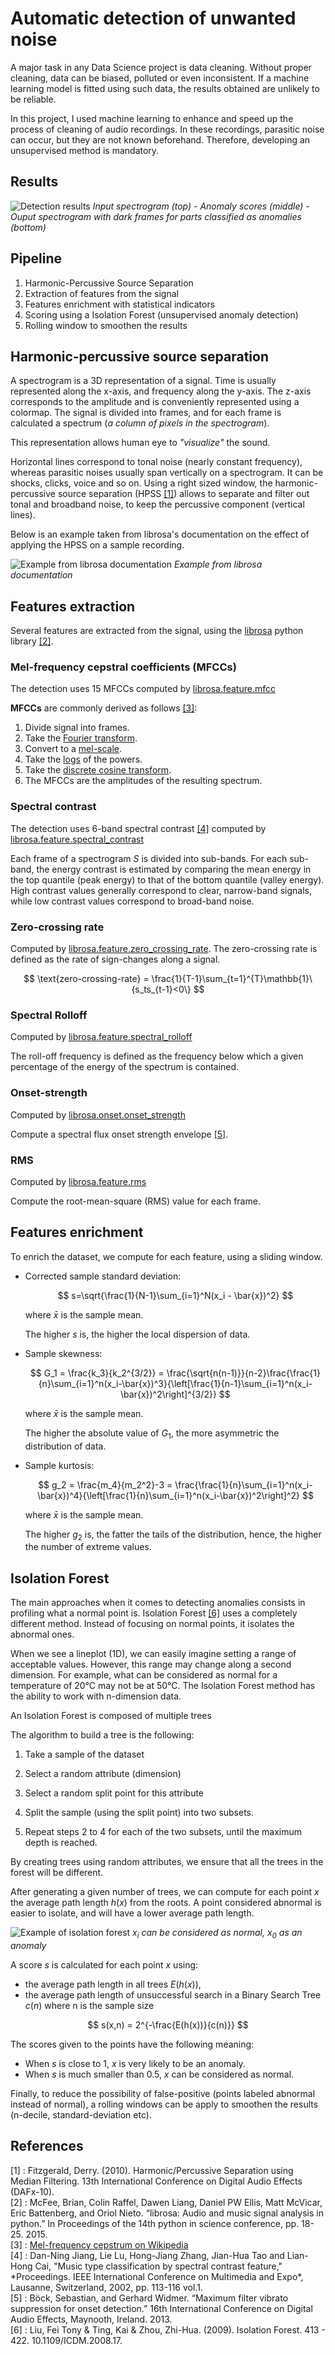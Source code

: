 # Automatic detection of unwanted noise

A major task in any Data Science project is data cleaning. Without proper cleaning, data can be biased, polluted or even inconsistent. If a machine learning model is fitted using such data, the results obtained are unlikely to be reliable. 

In this project, I used machine learning to enhance and speed up the process of cleaning of audio recordings. In these recordings, parasitic noise can occur, but they are not known beforehand. Therefore, developing an unsupervised method is mandatory.

## Results

![Detection results](./detection.png)
*Input spectrogram (top) - Anomaly scores (middle) - Ouput spectrogram with dark frames for parts classified as anomalies (bottom)*

## Pipeline

1. Harmonic-Percussive Source Separation
2. Extraction of features from the signal
3. Features enrichment with statistical indicators
4. Scoring using a Isolation Forest (unsupervised anomaly detection)
5. Rolling window to smoothen the results

## Harmonic-percussive source separation

A spectrogram is a 3D representation of a signal. Time is usually represented along the x-axis, and frequency along the y-axis. The z-axis corresponds to the amplitude and is conveniently represented using a colormap. The signal is divided into frames, and for each frame is calculated a spectrum (*a column of pixels in the spectrogram*). 

This representation allows human eye to *"visualize"* the sound. 

Horizontal lines correspond to tonal noise (nearly constant frequency), whereas parasitic noises usually span vertically on a spectrogram. It can be shocks, clicks, voice and so on. Using a right sized window, the harmonic-percussive source separation (HPSS [[1]](#hpss)) allows to separate and filter out tonal and broadband noise, to keep the percussive component (vertical lines).

Below is an example taken from librosa's documentation on the effect of applying the HPSS on a sample recording.


![Example from librosa documentation](./example_hpss.png)
*Example from librosa documentation*

## Features extraction

Several features are extracted from the signal, using the [librosa](https://librosa.org/) python library [[2]](#librosa).

### Mel-frequency cepstral coefficients (MFCCs)

The detection uses 15 MFCCs computed by [librosa.feature.mfcc](https://librosa.org/doc/latest/generated/librosa.feature.mfcc.html)

**MFCCs** are commonly derived as follows [[3]](#mfcc):

1. Divide signal into frames.
2. Take the [Fourier transform](https://en.wikipedia.org/wiki/Fourier_transform).
3. Convert to a [mel-scale](https://en.wikipedia.org/wiki/Mel_scale).
4. Take the [logs](https://en.wikipedia.org/wiki/Logarithm) of the powers.
5. Take the [discrete cosine transform](https://en.wikipedia.org/wiki/Discrete_cosine_transform).
6. The MFCCs are the amplitudes of the resulting spectrum.

### Spectral contrast

The detection uses 6-band spectral contrast [[4]](#spectralcontrast) computed by [librosa.feature.spectral_contrast](https://librosa.org/doc/latest/generated/librosa.feature.spectral_contrast.html)

Each frame of a spectrogram *S* is divided into sub-bands. For each sub-band, the energy contrast is estimated by comparing the mean energy in the top quantile (peak energy) to that of the  bottom quantile (valley energy).  High contrast values generally correspond to clear, narrow-band signals, while low contrast values correspond to broad-band noise.

### Zero-crossing rate

Computed by [librosa.feature.zero_crossing_rate](https://librosa.org/doc/latest/generated/librosa.feature.zero_crossing_rate.html?highlight=zero%20crossing%20rate#librosa.feature.zero_crossing_rate). The zero-crossing rate is defined as the rate of sign-changes along a signal. 

$$
\text{zero-crossing-rate} = \frac{1}{T-1}\sum_{t=1}^{T}\mathbb{1}\{s_ts_{t-1}<0\}
$$

### Spectral Rolloff

Computed by [librosa.feature.spectral_rolloff](https://librosa.org/doc/latest/generated/librosa.feature.spectral_rolloff.html)

The roll-off frequency is defined as the frequency below which a given percentage of the energy of the spectrum is contained. 

### Onset-strength

Computed by [librosa.onset.onset_strength](https://librosa.org/doc/latest/generated/librosa.onset.onset_strength.html?highlight=onset_strength#librosa.onset.onset_strength)

Compute a spectral flux onset strength envelope [[5]](#onsetstrength).

### RMS

Computed by [librosa.feature.rms](https://librosa.org/doc/latest/generated/librosa.feature.rms.html?highlight=rms#librosa.feature.rms)

Compute the root-mean-square (RMS) value for each frame. 

## Features enrichment

To enrich the dataset, we compute for each feature, using a sliding window.

- Corrected sample standard deviation:  

  <div class="text-center mb-0">

  $$
  s=\sqrt{\frac{1}{N-1}\sum_{i=1}^N(x_i - \bar{x})^2}
  $$

   where $\bar{x}$ is the sample mean.
   </div>

   The higher $s$ is, the higher the local dispersion of data.

- Sample skewness:  

  <div class="text-center mb-0">

  $$
  G_1 = \frac{k_3}{k_2^{3/2}} = \frac{\sqrt{n(n-1)}}{n-2}\frac{\frac{1}{n}\sum_{i=1}^n(x_i-\bar{x})^3}{\left[\frac{1}{n-1}\sum_{i=1}^n(x_i-\bar{x})^2\right]^{3/2}}
  $$

  where $\bar{x}$ is the sample mean.
  </div>

    The higher the absolute value of $G_1$, the more asymmetric the distribution of data.

- Sample kurtosis: 

  <div class="text-center mb-0">
  
  $$
  g_2 = \frac{m_4}{m_2^2}-3 = \frac{\frac{1}{n}\sum_{i=1}^n(x_i-\bar{x})^4}{\left[\frac{1}{n}\sum_{i=1}^n(x_i-\bar{x})^2\right]^2}
  $$
  
  
  
   where $\bar{x}$ is the sample mean.
   </div>
  
  The higher $g_2$ is, the fatter the tails of the distribution, hence, the higher the number of extreme values.

## Isolation Forest

The main approaches when it comes to detecting anomalies consists in profiling what a normal point is. Isolation Forest [[6]](#isolationforest) uses a completely different method. Instead of focusing on normal points, it isolates the abnormal ones.

When we see a lineplot (1D), we can easily imagine setting a range of acceptable values. However, this range may change along a second dimension. For example, what can be considered as normal for a temperature of 20°C may not be at 50°C. The Isolation Forest method has the ability to work with n-dimension data.

An Isolation Forest is composed of multiple trees

The algorithm to build a tree is the following:

1. Take a sample of the dataset

2. Select a random attribute (dimension)

3. Select a random split point for this attribute

4. Split the sample (using the split point) into two subsets.
5. Repeat steps 2 to 4 for each of the two subsets, until the maximum depth is reached.

By creating trees using random attributes, we ensure that all the trees in the forest will be different. 

After generating a given number of trees, we can compute for each point $x$ the average path length $h(x)$ from the roots. A point considered abnormal is easier to isolate, and will have a lower average path length.

![Example of isolation forest](./isolation-forest.png)
*$x_i$ can be considered as normal, $x_0$ as an anomaly*

A score $s$ is calculated for each point $x$ using:

- the average path length in all trees $E(h(x))$,
- the average path length of unsuccessful search in a Binary Search Tree $c(n)$ where n is the sample size

$$
s(x,n) = 2^{-\frac{E(h(x))}{c(n)}}
$$

The scores given to the points have the following meaning:

- When $s$ is close to 1, $x$ is very likely to be an anomaly.
- When $s$ is much smaller than 0.5, $x$ can be considered as normal.

Finally, to reduce the possibility of false-positive (points labeled abnormal instead of normal), a rolling windows can be apply to smoothen the results (n-decile, standard-deviation etc).

## References

<div id="hpss" class="mb-3">[1] : Fitzgerald, Derry. (2010). Harmonic/Percussive Separation using Median Filtering. 13th International Conference on Digital Audio Effects (DAFx-10).</div>

<div id="librosa" class="mb-3">[2] : McFee, Brian, Colin Raffel, Dawen Liang, Daniel PW Ellis, Matt McVicar, Eric Battenberg, and Oriol Nieto. “librosa: Audio and music signal analysis in python.” In Proceedings of the 14th python in science conference, pp. 18-25. 2015.</div>

<div id="mfcc" class="mb-3">[3] : <a href="https://en.wikipedia.org/wiki/Mel-frequency_cepstrum">Mel-frequency cepstrum on Wikipedia</a></div>

<div id="spectralcontrast" class="mb-3">[4] : Dan-Ning Jiang, Lie Lu, Hong-Jiang Zhang, Jian-Hua Tao and Lian-Hong  Cai, "Music type classification by spectral contrast feature," *Proceedings. IEEE International Conference on Multimedia and Expo*, Lausanne, Switzerland, 2002, pp. 113-116 vol.1.</div>

<div id="onsetstrength" class="mb-3">[5] : Böck, Sebastian, and Gerhard Widmer. “Maximum filter vibrato suppression for onset detection.” 16th International Conference on Digital Audio Effects, Maynooth, Ireland. 2013.</div>

<div id="isolationforest" class="mb-3">[6] : Liu, Fei Tony & Ting, Kai & Zhou, Zhi-Hua. (2009). Isolation Forest. 413 - 422. 10.1109/ICDM.2008.17.</div>
